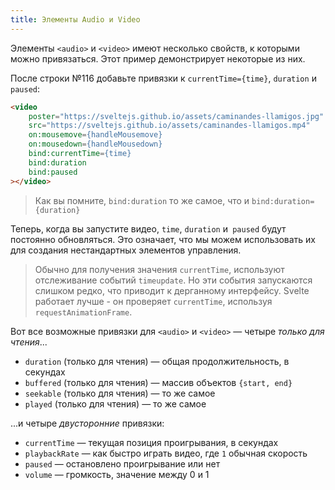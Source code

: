 ```yaml
---
title: Элементы Audio и Video
---
```


Элементы `<audio>` и `<video>` имеют несколько свойств, к которыми можно привязаться. Этот пример демонстрирует некоторые из них.

После строки №116 добавьте привязки к `currentTime={time}`, `duration` и `paused`:

```html
<video
	poster="https://sveltejs.github.io/assets/caminandes-llamigos.jpg"
	src="https://sveltejs.github.io/assets/caminandes-llamigos.mp4"
	on:mousemove={handleMousemove}
	on:mousedown={handleMousedown}
	bind:currentTime={time}
	bind:duration
	bind:paused
></video>
```

> Как вы помните, `bind:duration` то же самое, что и `bind:duration={duration}`

Теперь, когда вы запустите видео, `time`, `duration` и` paused` будут постоянно обновляться. Это означает, что мы можем использовать их для создания нестандартных элементов управления.

> Обычно для получения значения `currentTime`, используют отслеживание событий `timeupdate`. Но эти события запускаются слишком редко, что приводит к дерганному интерфейсу. Svelte работает лучше - он проверяет `currentTime`, используя `requestAnimationFrame`.

Вот все возможные привязки для `<audio>` и `<video>` — четыре *только для чтения*...

* `duration` (только для чтения) — общая продолжительность, в секундах
* `buffered` (только для чтения) — массив объектов `{start, end}`
* `seekable` (только для чтения) — то же самое
* `played` (только для чтения) — то же самое

...и четыре *двусторонние* привязки:

* `currentTime` — текущая позиция проигрывания, в секундах
* `playbackRate` — как быстро играть видео, где `1` обычная скорость
* `paused` — остановлено проигрывание или нет
* `volume` — громкость, значение между 0 и 1